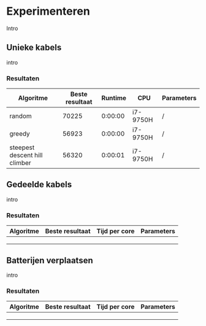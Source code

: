 # Experimenteren

Intro

## Unieke kabels

intro

### Resultaten

| **Algoritme**                 | **Beste resultaat** | **Runtime** | **CPU**  | **Parameters** |
|-------------------------------|---------------------|-------------|----------|----------------|
| random                        | 70225               | 0:00:00     | i7-9750H | /              |
| greedy                        | 56923               | 0:00:00     | i7-9750H | /              |
| steepest descent hill climber | 56320               | 0:00:01     | i7-9750H | /              |

## Gedeelde kabels

intro

### Resultaten

| **Algoritme** | **Beste resultaat** | **Tijd per core** | **Parameters** |
|---------------|---------------------|-------------------|----------------|
|               |                     |                   |                |
|               |                     |                   |                |
|               |                     |                   |                |

## Batterijen verplaatsen

intro

### Resultaten

| **Algoritme** | **Beste resultaat** | **Tijd per core** | **Parameters** |
|---------------|---------------------|-------------------|----------------|
|               |                     |                   |                |
|               |                     |                   |                |
|               |                     |                   |                |
